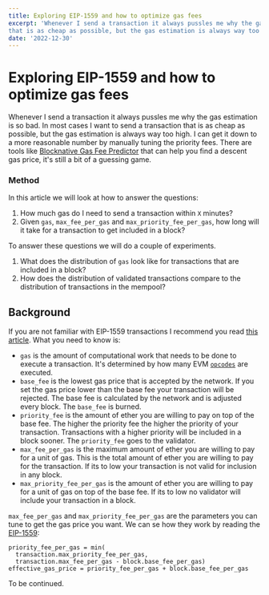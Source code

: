 ```yaml
---
title: Exploring EIP-1559 and how to optimize gas fees
excerpt: 'Whenever I send a transaction it always pussles me why the gas estimation is so bad. In most cases I want to send a transaction
that is as cheap as possible, but the gas estimation is always way too high.'
date: '2022-12-30'
---
```


# Exploring EIP-1559 and how to optimize gas fees

Whenever I send a transaction it always pussles me why the gas estimation is so bad. In most cases I want to send a transaction
that is as cheap as possible, but the gas estimation is always way too high. I can get it down to a more reasonable number by
manually tuning the priority fees. There are tools like [Blocknative Gas Fee Predictor](https://www.blocknative.com/gas-estimator)
that can help you find a descent gas price, it's still a bit of a guessing game.

### Method

In this article we will look at how to answer the questions:

1. How much gas do I need to send a transaction within `X` minutes?
2. Given `gas`, `max_fee_per_gas` and `max_priority_fee_per_gas`, how long will it take for a transaction to get included in a block?

To answer these questions we will do a couple of experiments.

1. What does the distribution of `gas` look like for transactions that are included in a block?
2. How does the distribution of validated transactions compare to the distribution of transactions in the mempool?

## Background

If you are not familiar with EIP-1559 transactions I recommend you read [this article](https://www.blocknative.com/blog/eip-1559-fees).
What you need to know is:

- `gas` is the amount of computational work that needs to be done to execute a transaction. It's determined by how many EVM
  [`opcodes`](https://ethereum.org/en/developers/docs/evm/opcodes/) are executed.
- `base_fee` is the lowest gas price that is accepted by the network. If you set the gas price lower than the base fee your
  transaction will be rejected. The base fee is calculated by the network and is adjusted every block. The `base_fee` is burned.
- `priority_fee` is the amount of ether you are willing to pay on top of the base fee. The higher the priority fee the higher
  the priority of your transaction. Transactions with a higher priority will be included in a block sooner. The `priority_fee`
  goes to the validator.
- `max_fee_per_gas` is the maximum amount of ether you are willing to pay for a unit of gas. This is the total amount of ether
  you are willing to pay for the transaction. If its to low your transaction is not valid for inclusion in any block.
- `max_priority_fee_per_gas` is the amount of ether you are willing to pay for a unit of gas on top of the base fee. If its to
  low no validator will include your transaction in a block.

`max_fee_per_gas` and `max_priority_fee_per_gas` are the parameters you can tune to get the gas price you want. We can se how they
work by reading the [EIP-1559](https://github.com/ethereum/EIPs/blob/master/EIPS/eip-1559.md):

```
priority_fee_per_gas = min(
  transaction.max_priority_fee_per_gas,
  transaction.max_fee_per_gas - block.base_fee_per_gas)
effective_gas_price = priority_fee_per_gas + block.base_fee_per_gas
```

To be continued.
